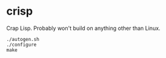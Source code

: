 # crisp
Crap Lisp. Probably won't build on anything other than Linux.

    ./autogen.sh
    ./configure
    make
